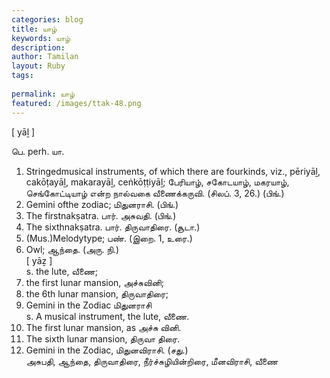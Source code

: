 ```yaml
---
categories: blog
title: யாழ்
keywords: யாழ்
description: 
author: Tamilan
layout: Ruby
tags: 
 
permalink: யாழ்
featured: /images/ttak-48.png
---
```

  
[ yāḻ ]  
  
பெ. perh. யா.   
1. Stringedmusical instruments, of which there are fourkinds, viz., pēriyāḻ, cakōṭayāḻ, makarayāḻ, ceṅkōṭṭiyāḻ; பேரியாழ், சகோடயாழ், மகரயாழ், செங்கோட்டியாழ் என்ற நால்வகை வீணைக்கருவி. (சிலப். 3, 26.) (பிங்.)   
2. Gemini ofthe zodiac; மிதுனராசி. (பிங்.)   
3. The firstnakṣatra. பார். அசுவதி. (பிங்.)   
4. The sixthnakṣatra. பார். திருவாதிரை. (சூடா.)   
5. (Mus.)Melodytype; பண். (இறை. 1, உரை.)   
6. Owl; ஆந்தை. (அரு. நி.)  
[ yāẕ ]  
s. the lute, வீணை;   
2. the first lunar mansion, அச்சுவினி;   
3. the 6th lunar mansion, திருவாதிரை;   
4. Gemini in the Zodiac மிதுனராசி  
s. A musical instrument, the lute, வீணை.   
2. The first lunar mansion, as அச்சு வினி.   
3. The sixth lunar mansion, திருவா திரை.   
4. Gemini in the Zodiac, மிதுனவிராசி. (சது.)  
அசுபதி, ஆந்தை, திருவாதிரை, நீர்ச்சுழியின்றிரை, மீனவிராசி, வீணை